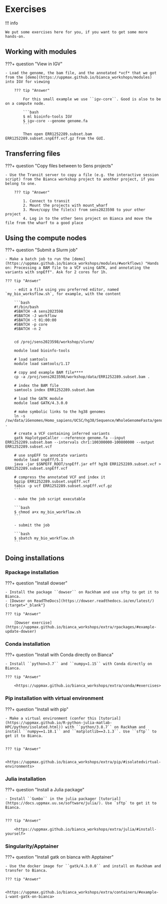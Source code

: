 # Exercises

!!! info

    We put some exercises here for you, if you want to get some more hands-on.

## Working with modules

???+ question "View in IGV"

    - Load the genome, the bam file, and the annotated *vcf* that we got from the [demo](https://uppmax.github.io/bianca_workshops/modules) into IGV for viewing

        ??? tip "Answer"

            For this small example we use ``igv-core``. Good is also to be on a compute node.

            ```bash
            $ ml bioinfo-tools IGV
            $ igv-core --genome genome.fa
            ```

            Then open ERR1252289.subset.bam ERR1252289.subset.snpEff.vcf.gz from the GUI.

## Transferring files

???+ question "Copy files between to Sens projects"

    - Use the Transit server to copy a file (e.g. the interactive session script) from the Bianca workshop project to another project, if you belong to one.

        ??? tip "Answer"

            1. Connect to transit
            2. Mount the projects with mount_wharf
            3. Move/copy the file(s) from sens2023598 to your other project
            4. Log in to the other Sens project on Bianca and move the file from the wharf to a good place

## Using the compute nodes

???+ question "Submit a Slurm job"

    - Make a batch job to run the [demo](https://uppmax.github.io/bianca_workshops/modules/#workflows) "Hands on: Processing a BAM file to a VCF using GATK, and annotating the variants with snpEff". Ask for 2 cores for 1h.

    ??? tip "Answer"

        - edit a file using you preferred editor, named `my_bio_worksflow.sh`, for example, with the content

        ```bash
        #!/bin/bash
        #SBATCH -A sens2023598
        #SBATCH -J workflow
        #SBATCH -t 01:00:00
        #SBATCH -p core
        #SBATCH -n 2


        cd /proj/sens2023598/workshop/slurm/

        module load bioinfo-tools

        # load samtools
        module load samtools/1.17

        # copy and example BAM file****
        cp -a /proj/sens2023598/workshop/data/ERR1252289.subset.bam .

        # index the BAM file
        samtools index ERR1252289.subset.bam

        # load the GATK module
        module load GATK/4.3.0.0

        # make symbolic links to the hg38 genomes
        ln -s /sw/data/iGenomes/Homo_sapiens/UCSC/hg38/Sequence/WholeGenomeFasta/genome.* .

        # create a VCF containing inferred variants
        gatk HaplotypeCaller --reference genome.fa --input ERR1252289.subset.bam --intervals chr1:100300000-100800000 --output ERR1252289.subset.vcf

        # use snpEFF to annotate variants
        module load snpEff/5.1
        java -jar $SNPEFF_ROOT/snpEff.jar eff hg38 ERR1252289.subset.vcf > ERR1252289.subset.snpEff.vcf

        # compress the annotated VCF and index it
        bgzip ERR1252289.subset.snpEff.vcf
        tabix -p vcf ERR1252289.subset.snpEff.vcf.gz
        ```

        - make the job script executable

        ```bash
        $ chmod a+x my_bio_workflow.sh
        ```

        - submit the job

        ```bash
        $ sbatch my_bio_workflow.sh
        ```

## Doing installations

### Rpackage installation

???+ question "Install dowser"

    - Install the package ``dowser`` on Rackham and use sftp to get it to Bianca.
    - [Dowser on ReadTheDocs](https://dowser.readthedocs.io/en/latest/){:target="_blank"}

    ??? tip "Answer"

        [Dowser exercise](https://uppmax.github.io/bianca_workshops/extra/rpackages/#example-update-dowser)

### Conda installation

???+ question "Install with Conda directly on Bianca"

    - Install ``python=3.7`` and ``numpy=1.15`` with Conda directly on Bianca.

    ??? tip "Answer"

        <https://uppmax.github.io/bianca_workshops/extra/conda/#exercises>


### Pip installation with virtual environment

???+ question "Install with pip"

    - Make a virtual environment (confer this [tutorial](https://uppmax.github.io/R-python-julia-matlab-HPC/python/isolated.html)) with ``python/3.8.7`` on Rackham and install ``numpy==1.18.1`` and ``matplotlib==3.1.3``. Use ``sftp`` to get it to Bianca.


    ??? tip "Answer"

        <https://uppmax.github.io/bianca_workshops/extra/pip/#isolatedvirtual-environments>


### Julia installation

???+ question "Install a Julia package"

    - Install ``Gumbo`` in the julia packager [tutorial](https://docs.uppmax.uu.se/software/julia/). Use `sftp` to get it to Bianca.


    ??? tip "Answer"

        <https://uppmax.github.io/bianca_workshops/extra/julia/#install-yourself>


### Singularity/Apptainer

???+ question "Install gatk on bianca with Apptainer"

    - Use the docker image for ``gatk/4.3.0.0`` and install on Rackham and transfer to Bianca.

    ??? tip "Answer"

        <https://uppmax.github.io/bianca_workshops/extra/containers/#example-i-want-gatk-on-bianca>
